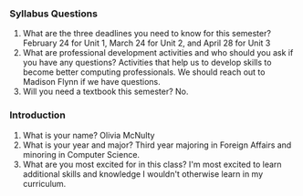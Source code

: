 ### Syllabus Questions
1. What are the three deadlines you need to know for this semester?
February 24 for Unit 1, March 24 for Unit 2, and April 28 for Unit 3
2. What are professional development activities and who should you ask if you have any questions?
Activities that help us to develop skills to become better computing professionals. We should reach out to Madison Flynn if we have questions.
3. Will you need a textbook this semester?
No.

### Introduction
1. What is your name?
Olivia McNulty
2. What is your year and major?
Third year majoring in Foreign Affairs and minoring in Computer Science.
3. What are you most excited for in this class?
I'm most excited to learn additional skills and knowledge I wouldn't otherwise learn in my curriculum. 
